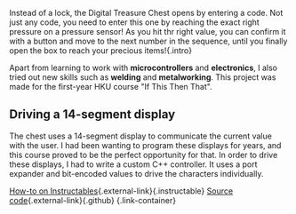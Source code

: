 Instead of a lock, the Digital Treasure Chest opens by entering a code. Not just any code, you need to enter this one by reaching the exact right pressure on a pressure sensor! As you hit thr right value, you can confirm it with a button and move to the next number in the sequence, until you finally open the box to reach your precious items!{.intro}

Apart from learning to work with **microcontrollers** and **electronics**, I also tried out new skills such as **welding** and **metalworking**. This project was made for the first-year HKU course "If This Then That".

<div class="video-wrapper"></div>

## Driving a 14-segment display
The chest uses a 14-segment display to communicate the current value with the user. I had been wanting to program these displays for years, and this course proved to be the perfect opportunity for that. In order to drive these displays, I had to write a custom C++ controller. It uses a port expander and bit-encoded values to drive the characters individually.

[How-to on Instructables](https://www.instructables.com/Digital-Treasure-Chest/){.external-link}{.instructable} [Source code](https://github.com/Creator13/DigitalTreasureChest){.external-link}{.github} {.link-container}
